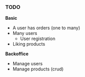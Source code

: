 ### TODO

**Basic**
- A user has orders (one to many)
- Many users
  - User registration
- Liking products


**Backoffice**
- Manage users 
- Manage products (crud)